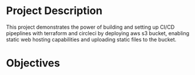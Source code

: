 # Project Description
This project demonstrates the power of building and setting up CI/CD pipeplines with terraform and circleci by deploying aws s3 bucket, enabling static web hosting capabilities and uploading static files to the bucket.

# Objectives
